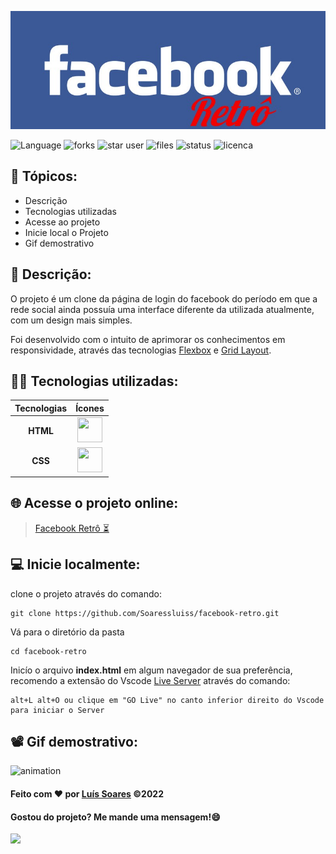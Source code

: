 <div>

![header](/assets/imgs/header%20github%20readme/header%20facebook.jpg)

</div>
<div>

![Language](https://img.shields.io/github/languages/count/Soaressluiss/facebook-retro?flat-square&logo=appveyor&color=orange)
![forks](https://img.shields.io/github/forks/soaressluiss/facebook-retro?flat-square&logo=appveyor&color=green)
![star user](https://img.shields.io/github/stars/soaressluiss/facebook-retro?flat-square&logo=appveyor&color=yellow)
![files](https://img.shields.io/github/directory-file-count/soaressluiss/facebook-retro?flat-square&logo=appveyor&color=blue)
![status](https://img.shields.io/static/v1?label=STATUS&message=CONCLUIDO&color=GREEN&flat-square&logo=appveyor)
![licenca](https://img.shields.io/static/v1?label=License&message=MIT&color=green&flat-square&logo=appveyor)

</div>


## 🔢 Tópicos:

- Descrição
- Tecnologias utilizadas
- Acesse ao projeto
- Inicie local o Projeto
- Gif demostrativo


## 📃 Descrição:

O projeto é um clone da página de login do facebook do período em que a rede social ainda possuía uma interface diferente da utilizada atualmente, com um design mais simples. 

Foi desenvolvido com o intuito de aprimorar os conhecimentos em responsividade, através das tecnologias [Flexbox](https://developer.mozilla.org/pt-BR/docs/Learn/CSS/CSS_layout/Flexbox) e [Grid Layout](https://developer.mozilla.org/pt-BR/docs/Web/CSS/CSS_Grid_Layout/Basic_Concepts_of_Grid_Layout).

## 👨‍💻 Tecnologias utilizadas:

 Tecnologias |  Ícones
:---------: | :--------:
**HTML**    | <img  src="https://cdn.jsdelivr.net/gh/devicons/devicon/icons/html5/html5-original-wordmark.svg" height="40" width="40" />
**CSS**     |  <img src="https://cdn.jsdelivr.net/gh/devicons/devicon/icons/css3/css3-original-wordmark.svg" height="40" width="40" />


## 🌐 Acesse o projeto online:

><a href="https://marketplace.visualstudio.com/items?itemName=ritwickdey.LiveServer" target="_blank"> Facebook Retrô ⏳</a>

## 💻 Inicie localmente:

clone o projeto através do comando:

```
git clone https://github.com/Soaressluiss/facebook-retro.git
```

Vá para o diretório da pasta 

```
cd facebook-retro
```

Inicío o arquivo **index.html** em algum navegador de sua preferência, recomendo a extensão do Vscode <a href="https://marketplace.visualstudio.com/items?itemName=ritwickdey.LiveServer" target="_blank" > Live Server</a> através do comando:


```
alt+L alt+O ou clique em "GO Live" no canto inferior direito do Vscode para iniciar o Server
```

## 📽 Gif demostrativo:
![animation](/assets/imgs/anima%C3%A7%C3%A3o%20facebook%20retro.gif)

#### Feito com ❤ por [Luís Soares](https://github.com/Soaressluiss) ©2022

#### Gostou do projeto? Me mande uma mensagem!😄

<a href="https://www.linkedin.com/in/luis-soares-281589234/" target="_blank"><img src="https://img.shields.io/badge/-LinkedIn-%230077B5?style=for-the-badge&logo=linkedin&logoColor=white" target="_blank"></a>

